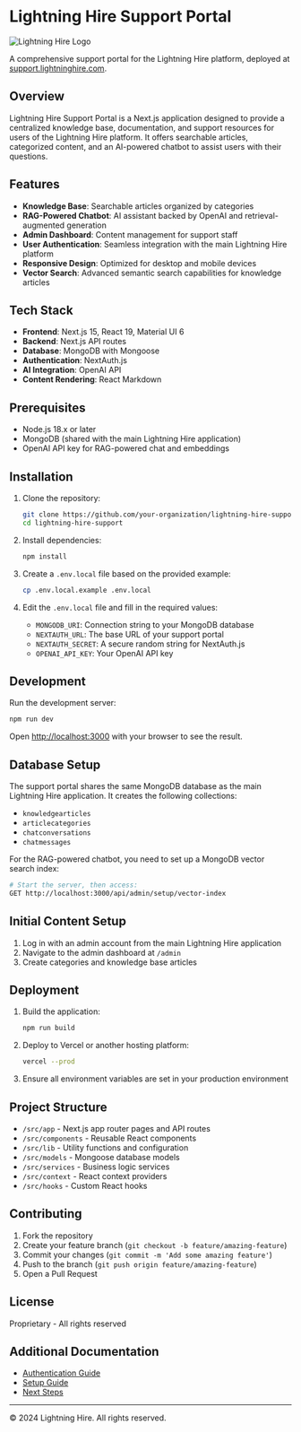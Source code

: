 # Lightning Hire Support Portal

![Lightning Hire Logo](public/images/logo.png)

A comprehensive support portal for the Lightning Hire platform, deployed at [support.lightninghire.com](https://support.lightninghire.com).

## Overview

Lightning Hire Support Portal is a Next.js application designed to provide a centralized knowledge base, documentation, and support resources for users of the Lightning Hire platform. It offers searchable articles, categorized content, and an AI-powered chatbot to assist users with their questions.

## Features

- **Knowledge Base**: Searchable articles organized by categories
- **RAG-Powered Chatbot**: AI assistant backed by OpenAI and retrieval-augmented generation
- **Admin Dashboard**: Content management for support staff
- **User Authentication**: Seamless integration with the main Lightning Hire platform
- **Responsive Design**: Optimized for desktop and mobile devices
- **Vector Search**: Advanced semantic search capabilities for knowledge articles

## Tech Stack

- **Frontend**: Next.js 15, React 19, Material UI 6
- **Backend**: Next.js API routes
- **Database**: MongoDB with Mongoose
- **Authentication**: NextAuth.js
- **AI Integration**: OpenAI API
- **Content Rendering**: React Markdown

## Prerequisites

- Node.js 18.x or later
- MongoDB (shared with the main Lightning Hire application)
- OpenAI API key for RAG-powered chat and embeddings

## Installation

1. Clone the repository:
   ```bash
   git clone https://github.com/your-organization/lightning-hire-support.git
   cd lightning-hire-support
   ```

2. Install dependencies:
   ```bash
   npm install
   ```

3. Create a `.env.local` file based on the provided example:
   ```bash
   cp .env.local.example .env.local
   ```

4. Edit the `.env.local` file and fill in the required values:
   - `MONGODB_URI`: Connection string to your MongoDB database
   - `NEXTAUTH_URL`: The base URL of your support portal
   - `NEXTAUTH_SECRET`: A secure random string for NextAuth.js
   - `OPENAI_API_KEY`: Your OpenAI API key

## Development

Run the development server:

```bash
npm run dev
```

Open [http://localhost:3000](http://localhost:3000) with your browser to see the result.

## Database Setup

The support portal shares the same MongoDB database as the main Lightning Hire application. It creates the following collections:

- `knowledgearticles`
- `articlecategories`
- `chatconversations`
- `chatmessages`

For the RAG-powered chatbot, you need to set up a MongoDB vector search index:

```bash
# Start the server, then access:
GET http://localhost:3000/api/admin/setup/vector-index
```

## Initial Content Setup

1. Log in with an admin account from the main Lightning Hire application
2. Navigate to the admin dashboard at `/admin`
3. Create categories and knowledge base articles

## Deployment

1. Build the application:
   ```bash
   npm run build
   ```

2. Deploy to Vercel or another hosting platform:
   ```bash
   vercel --prod
   ```

3. Ensure all environment variables are set in your production environment

## Project Structure

- `/src/app` - Next.js app router pages and API routes
- `/src/components` - Reusable React components
- `/src/lib` - Utility functions and configuration
- `/src/models` - Mongoose database models
- `/src/services` - Business logic services
- `/src/context` - React context providers
- `/src/hooks` - Custom React hooks

## Contributing

1. Fork the repository
2. Create your feature branch (`git checkout -b feature/amazing-feature`)
3. Commit your changes (`git commit -m 'Add some amazing feature'`)
4. Push to the branch (`git push origin feature/amazing-feature`)
5. Open a Pull Request

## License

Proprietary - All rights reserved

## Additional Documentation

- [Authentication Guide](AUTHENTICATION.md)
- [Setup Guide](SETUP.md)
- [Next Steps](NEXT_STEPS.md)

---

© 2024 Lightning Hire. All rights reserved.
